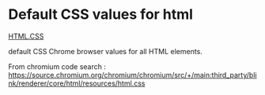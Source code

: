 # Default CSS values for html
[HTML.CSS](./html.css)

default CSS Chrome browser values for all HTML elements.

From chromium code search : https://source.chromium.org/chromium/chromium/src/+/main:third_party/blink/renderer/core/html/resources/html.css
